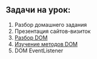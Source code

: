 ## Задачи на урок:

1. Разбор домашнего задания
2. Презентация сайтов-визиток
3. [Разбор DOM](https://github.com/ait-tr/cohort22/tree/main/front_end/lesson_11/code)
4. [Изучение методов DOM](https://github.com/ait-tr/cohort22/tree/main/front_end/lesson_09/code)
5. DOM EventListener














